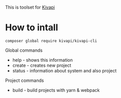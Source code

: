 This is toolset for [Kivapi](https://greencodestudio.github.io/kivapi/)

# How to intall
```
composer global require kivapi/kivapi-cli
```

Global commands
* help - shows this information
* create - creates new project
* status - information about system and also project

Project commands
* build - build projects with yarn & webpack
